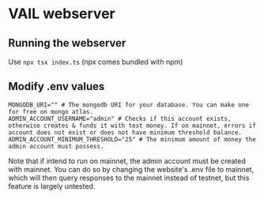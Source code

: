 # VAIL webserver

## Running the webserver
Use `npx tsx index.ts` (npx comes bundled with npm)

## Modify .env values
```
MONGODB_URI="" # The mongodb URI for your database. You can make one for free on mongo atlas.
ADMIN_ACCOUNT_USERNAME="admin" # Checks if this account exists, otherwise creates & funds it with test money. If on mainnet, errors if account does not exist or does not have minimum threshold balance.
ADMIN_ACCOUNT_MINIMUM_THRESHOLD="25" # The minimum amount of money the admin account must possess.
```
Note that if intend to run on mainnet, the admin account must be created with mainnet.
You can do so by changing the website's .env file to mainnet, which will then query responses to the mainnet instead of testnet, but this feature is largely untested.

